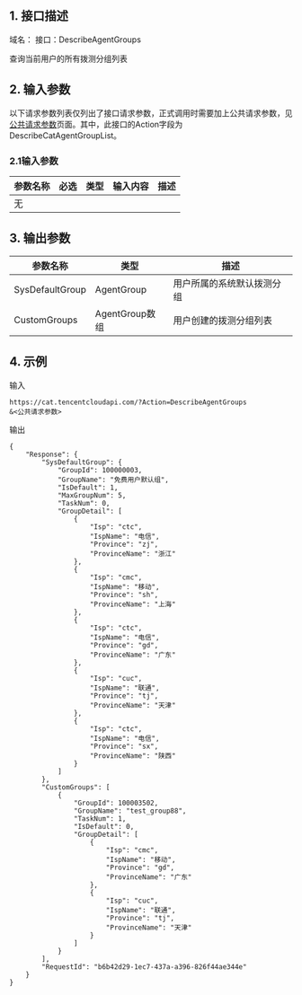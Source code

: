 ## 1. 接口描述

域名：
接口：DescribeAgentGroups



查询当前用户的所有拨测分组列表

## 2. 输入参数

以下请求参数列表仅列出了接口请求参数，正式调用时需要加上公共请求参数，见<a href="/doc/api/405/公共请求参数" title="公共请求参数">公共请求参数</a>页面。其中，此接口的Action字段为DescribeCatAgentGroupList。

### 2.1输入参数

| 参数名称 | 必选   | 类型   | 输入内容 | 描述   |
| ---- | ---- | ---- | ---- | ---- |
| 无    |      |      |      |      |
#### 

## 3. 输出参数

| 参数名称    | 类型     | 描述                  |
| ------- | ------ | ------------------- |
| SysDefaultGroup    | AgentGroup    | 用户所属的系统默认拨测分组 |
| CustomGroups | AgentGroup数组 | 用户创建的拨测分组列表          |

## 4. 示例

输入

```
https://cat.tencentcloudapi.com/?Action=DescribeAgentGroups
&<公共请求参数>

```

输出

```
{
    "Response": {
        "SysDefaultGroup": {
            "GroupId": 100000003,
            "GroupName": "免费用户默认组",
            "IsDefault": 1,
            "MaxGroupNum": 5,
            "TaskNum": 0,
            "GroupDetail": [
                {
                    "Isp": "ctc",
                    "IspName": "电信",
                    "Province": "zj",
                    "ProvinceName": "浙江"
                },
                {
                    "Isp": "cmc",
                    "IspName": "移动",
                    "Province": "sh",
                    "ProvinceName": "上海"
                },
                {
                    "Isp": "ctc",
                    "IspName": "电信",
                    "Province": "gd",
                    "ProvinceName": "广东"
                },
                {
                    "Isp": "cuc",
                    "IspName": "联通",
                    "Province": "tj",
                    "ProvinceName": "天津"
                },
                {
                    "Isp": "ctc",
                    "IspName": "电信",
                    "Province": "sx",
                    "ProvinceName": "陕西"
                }
            ]
        },
        "CustomGroups": [
            {
                "GroupId": 100003502,
                "GroupName": "test_group88",
                "TaskNum": 1,
                "IsDefault": 0,
                "GroupDetail": [
                    {
                        "Isp": "cmc",
                        "IspName": "移动",
                        "Province": "gd",
                        "ProvinceName": "广东"
                    },
                    {
                        "Isp": "cuc",
                        "IspName": "联通",
                        "Province": "tj",
                        "ProvinceName": "天津"
                    }
                ]
            }
        ],
        "RequestId": "b6b42d29-1ec7-437a-a396-826f44ae344e"
    }
}
```